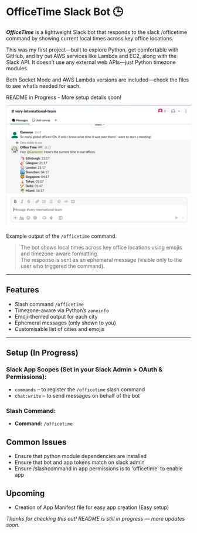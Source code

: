 # OfficeTime Slack Bot 🕒 

***OfficeTime*** is a lightweight Slack bot that responds to the slack /officetime command by showing current local times across key office locations.

This was my first project—built to explore Python, get comfortable with GitHub, and try out AWS services like Lambda and EC2, along with the Slack API. It doesn’t use any external web APIs—just Python timezone modules.

Both Socket Mode and AWS Lambda versions are included—check the files to see what’s needed for each.

README in Progress - More setup details soon!

![OfficeTime Bot Screenshot](assets/officetimebot.png)

 Example output of the `/officetime` command.  
> The bot shows local times across key office locations using emojis and timezone-aware formatting.  
> The response is sent as an ephemeral message (visible only to the user who triggered the command).

---

## Features

- Slash command `/officetime`
- Timezone-aware via Python’s `zoneinfo`
- Emoji-themed output for each city
- Ephemeral messages (only shown to you)
- Customisable list of cities and emojis

---


## Setup (In Progress)

### Slack App Scopes (Set in your Slack Admin > OAuth & Permissions):
- `commands` – to register the `/officetime` slash command
- `chat:write` – to send messages on behalf of the bot

### Slash Command:
- **Command:** `/officetime`


## Common Issues

- Ensure that python module dependencies are installed
- Ensure that bot and app tokens match on slack admin
- Ensure /slashcommand in app permissions is to 'officetime' to enable app

## Upcoming

- Creation of App Manifest file for easy app creation (Easy setup)

_Thanks for checking this out! README is still in progress — more updates soon._

